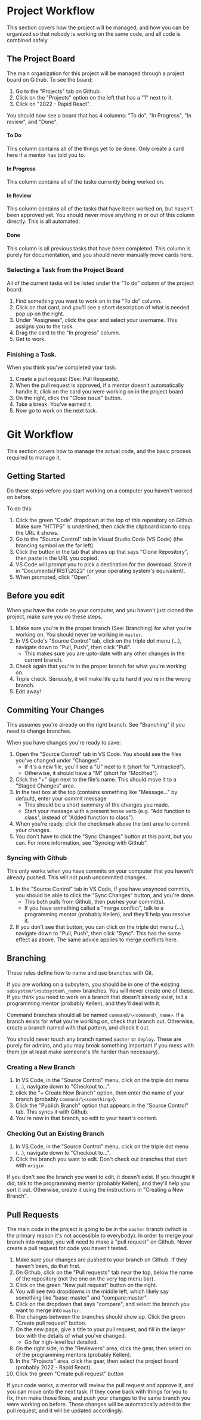 # Project Workflow
This section covers how the project will be managed, and how you can be organized so that nobody is working on the same code, and all code is combined safely.

## The Project Board
The main organization for this project will be managed through a project board on Github. To see the board:
1. Go to the "Projects" tab on Github.
2. Click on the "Projects" option on the left that has a "1" next to it.
3. Click on "2022 - Rapid React".

You should now see a board that has 4 columns: "To do", "In Progress", "In review", and "Done".
#### To Do
This column contains all of the things yet to be done. Only create a card here if a mentor has told you to.
#### In Progress
This column contains all of the tasks currently being worked on.
#### In Review 
This column contains all of the tasks that have been worked on, but haven't been approved yet. 
You should never move anything in or out of this column directly. This is all automated.
#### Done
This column is all previous tasks that have been completed. This column is purely for documentation, 
and you should never manually move cards here.

### Selecting a Task from the Project Board
All of the current tasks will be listed under the "To do" column of the project board.
1. Find something you want to work on in the "To do" column. 
2. Click on that card, and you'll see a short description of what is needed pop up on the right.
3. Under "Assignees", click the gear and select your username. This assigns you to the task.
4. Drag the card to the "In progress" column.
5. Get to work.

### Finishing a Task.
When you think you've completed your task:
1. Create a pull request (See: Pull Requests).
2. When the pull request is approved, if a mentor doesn't automatically handle it, click on the card you were working on in the project board.
3. On the right, click the "Close issue" button.
4. Take a break. You've earned it.
5. Now go to work on the next task.


# Git Workflow
This section covers how to manage the actual code, and the basic process required to manage it.

## Getting Started
Do these steps vefore you start working on a computer you haven't worked on before.

To do this:
1. Click the green "Code" dropdown at the top of this repository on Github. Make sure "HTTPS" is underlined, then click the clipboard icon to copy the URL it shows.
2. Go to the "Source Control" tab in Visual Studio Code (VS Code) (the brancing symbol on the far left). 
3. Click the button in the tab that shows up that says "Clone Repository", then paste in the URL you copied.
4. VS Code will prompt you to pick a destination for the download. Store it in "Documents\\FIRST\\2022" (or your operating system's equivalent).
5. When prompted, click "Open".

## Before you edit
When you have the code on your computer, and you haven't just cloned the project, make sure you do these steps.

1. Make sure you're in the proper branch (See: Branching) for what you're working on. You should never be working in `master`.
2. In VS Code's "Source Control" tab, click on the triple dot menu (...), navigate down to "Pull, Push", then click "Pull".
    - This makes sure you are upto-date with any other changes in the current branch.
3. Check again that you're in the proper branch for what you're working on. 
4. Triple check. Seriously, it will make life quite hard if you're in the wrong branch.
5. Edit away!

## Commiting Your Changes
This assumes you're already on the right branch. See "Branching" if you need to change branches.

When you have changes you're ready to save:
1. Open the "Source Control" tab in VS Code. You should see the files you've changed under "Changes".
    - If it's a new file, you'll see a "U" next to it (short for "Untracked").
    - Otherwise, it should have a "M" (short for "Modified").
2. Click the "+" sign next to the file's name. This should move it to a "Staged Changes" area. 
3. In the text box at the top (contains something like "Message..." by default), enter your commit message
    - This should be a short summary of the changes you made.
    - Start your message with a present tense verb (e.g. "Add function to class", instead of "Added function to class").
4. When you're ready, click the checkmark above the text area to commit your changes.
5. You don't have to click the "Sync Changes" button at this point, but you can. For more information, see "Syncing with Github".

### Syncing with Github
This only works when you have commits on your computer that you haven't already pushed. This will not push uncommited changes.

1. In the "Source Control" tab in VS Code, if you have unsynced commits, you should be able to click the "Sync Changes" button, and you're done.
    - This both pulls from Github, then pushes your commit(s).
    - If you have something called a "merge conflict", talk to a programming mentor (probably Kellen), and they'll help you resolve it. 
2. If you don't see that button, you can click on the triple dot menu (...), navigate down to "Pull, Push", then click "Sync". 
This has the same effect as above. The same advice applies to merge conflicts here.


## Branching
These rules define how to name and use branches with Git.

If you are working on a subsytem, you should be in one of the existing `subsystem/\<subsystem\_name>` branches. You will never create one of these. 
If you think you need to work on a branch that doesn't already exist, tell a programming mentor (probably Kellen), and they'll deal with it.

Command branches should all be named `command/\<command\_name>`. If a branch exists for what you're working on, check that branch out. Otherwise, create a 
branch named with that pattern, and check it out.

You should never touch any branch named `master` or `deploy`. These are purely for admins, and you may break something important if you mess with them 
(or at least make someone's life harder than necessary).

### Creating a New Branch
1. In VS Code, in the "Source Control" menu, click on the triple dot menu (...), navigate down to "Checkout to...".
2. click the "+ Create New Branch" option, then enter the name of your branch (probably `command/\<something>`).
3. Click the "Publish Branch" option that appears in the "Source Control" tab. This syncs it with Github.
4. You're now in that branch, so edit to your heart's content.

### Checking Out an Existing Branch
1. In VS Code, in the "Source Control" menu, click on the triple dot menu (...), navigate down to "Checkout to...".
2. Click the branch you want to edit. Don't check out branches that start with `origin`

If you don't see the branch you want to edit, it doesn't exist. If you thought it did, talk to the programming mentor (probably Kellen), 
and they'll help you sort it out. Otherwise, create it using the instructions in "Creating a New Branch".

## Pull Requests
The main code in the project is going to be in the `master` branch (which is the primary reason it's not accessible to everybody). In order to merge your 
branch into master, you will need to make a "pull request" on Github. Never create a pull request for code you haven't tested.

1. Make sure your changes are pushed to your branch on Github. If they haven't been, do that first.
2. On Github, click on the "Pull requests" tab near the top, below the name of the repository (not the one on the very top menu bar).
3. Click on the green "New pull request" button on the right.
4. You will see two  dropdowns in the middle left, which likely say something like "base: master" and "compare:master". 
5. Click on the dropdown that says "compare", and select the branch you want to merge into `master`.
6. The changes between the branches should show up. Click the green "Create pull request" button.
7. On the new page, give a title to your pull request, and fill in the larger box with the details of what you've changed. 
    - Go for high-level but detailed.
8. On the right side, in the "Reviewers" area, click the gear, then select on of the programming mentors (probably Kellen).
9. In the "Projects" area, click the gear, then select the project board (probably 2022 - Rapid React).
10. Click the green "Create pull request" button

If your code works, a mentor will review the pull request and approve it, and you can move onto the next task. 
If they come back with things for you to fix, then make those fixes, and push your changes to the same branch 
you were working on before. Those changes will be automatically added to the pull request, and it will be updated accordingly.

